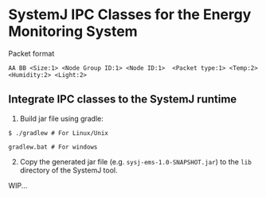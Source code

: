# SystemJ IPC Classes for the Energy Monitoring System

Packet format
```
AA BB <Size:1> <Node Group ID:1> <Node ID:1>  <Packet type:1> <Temp:2> <Humidity:2> <Light:2>
```

## Integrate IPC classes to the SystemJ runtime
1. Build jar file using gradle:
```
$ ./gradlew # For Linux/Unix
```
```
gradlew.bat # For windows
```
2. Copy the generated jar file (e.g. `sysj-ems-1.0-SNAPSHOT.jar`) to the `lib` directory of the SystemJ tool. 

WIP...
